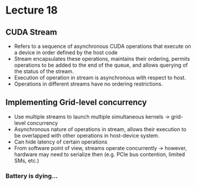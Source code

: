 # Lecture 18

## CUDA Stream

* Refers to a sequence of asynchronous CUDA operations that execute on a
device in order defined by the host code
* Stream encapsulates these operations, maintains their ordering, permits operations to be added to the end of the queue, and allows querying of the status of the stream.
* Execution of operation in stream is asynchronous with respect to host.
* Operations in different streams have no ordering restrictions.

## Implementing Grid-level concurrency

* Use multiple streams to launch multiple simultaneous kernels -> grid-level concurrency
* Asynchronous nature of operations in stream, allows their execution to be overlapped with other operations in host-device system.
* Can hide latency of certain operations
* From software point of view, streams operate concurrently -> however, hardware may need to serialize then (e.g. PCIe bus contention, limited SMs, etc.)

### Battery is dying...
